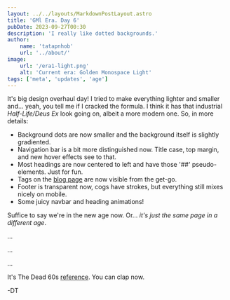 ```yaml
---
layout: ../../layouts/MarkdownPostLayout.astro
title: 'GMl Era. Day 6'
pubDate: 2023-09-27T00:30
description: 'I really like dotted backgrounds.'
author:
    name: 'tatapnhob'
    url: '../about/'
image:
    url: '/era1-light.png'
    alt: 'Current era: Golden Monospace Light'
tags: ['meta', 'updates', 'age']
---
```


It's big design overhaul day! I tried to make everything lighter and smaller and... yeah, you tell me if I cracked the formula. I think it has that industrial *Half-Life/Deus Ex* look going on, albeit a more modern one. So, in more details:

- Background dots are now smaller and the background itself is slightly gradiented.
- Navigation bar is a bit more distinguished now. Title case, top margin, and new hover effects see to that.
- Most headings are now centered to left and have those '##' pseudo-elements. Just for fun. 
- Tags on the [blog page](../../blog) are now visible from the get-go. 
- Footer is transparent now, cogs have strokes, but everything still mixes nicely on mobile. 
- Some juicy navbar and heading animations! 

Suffice to say we're in the new age now. Or... *it's just the same page in a different age*.

...

...

...

It's The Dead 60s [reference](https://www.youtube.com/watch?v=xjJ5-oPj7Yk). You can clap now.

-DT